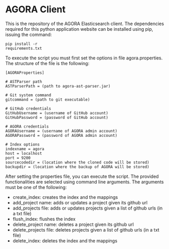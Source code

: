 AGORA Client
============
This is the repository of the AGORA Elasticsearch client. The dependencies
required for this python application website can be installed using pip, issuing
the command: <pre><code>pip install -r requirements.txt</code></pre>
To execute the script you must first set the options in file agora.properties.
The structure of the file is the following:
<pre><code>[AGORAProperties]

# ASTParser path
ASTParserPath = (path to agora-ast-parser.jar)

# Git system command
gitcommand = (path to git executable)

# GitHub credentials
GitHubUsername = (username of GitHub account)
GitHubPassword = (password of GitHub account)

# AGORA credentials
AGORAUsername = (username of AGORA admin account)
AGORAPassword = (password of AGORA admin account)

# Index options
indexname = agora
host = localhost
port = 9200
sourcecodedir = (location where the cloned code will be stored)
backupdir = (location where the backup of AGORA will be stored)</pre></code>

After setting the properties file, you can execute the script. The provided
functionalities are selected using command line arguments. The arguments must
be one of the following:
- create_index: creates the index and the mappings
- add_project name: adds or updates a project given its github url
- add_projects file: adds or updates projects given a list of github urls (in a txt file)
- flush_index: flushes the index
- delete_project name: deletes a project given its github url
- delete_projects file: deletes projects given a list of github urls (in a txt file)
- delete_index: deletes the index and the mappings

